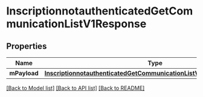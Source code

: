 # InscriptionnotauthenticatedGetCommunicationListV1Response

## Properties
Name | Type | Description | Notes
------------ | ------------- | ------------- | -------------
**mPayload** | [**InscriptionnotauthenticatedGetCommunicationListV1ResponseMPayload***](InscriptionnotauthenticatedGetCommunicationListV1ResponseMPayload.md) |  | 

[[Back to Model list]](../README.md#documentation-for-models) [[Back to API list]](../README.md#documentation-for-api-endpoints) [[Back to README]](../README.md)


